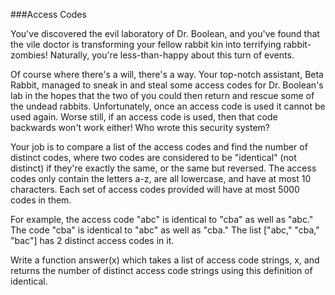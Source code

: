 ###Access Codes

You've discovered the evil laboratory of Dr. Boolean, and you've found that
the vile doctor is transforming your fellow rabbit kin into terrifying
rabbit-zombies! Naturally, you're less-than-happy about this turn of events.

Of course where there's a will, there's a way. Your top-notch assistant, Beta
Rabbit, managed to sneak in and steal some access codes for Dr. Boolean's lab
in the hopes that the two of you could then return and rescue some of the
undead rabbits. Unfortunately, once an access code is used it cannot be used
again. Worse still, if an access code is used, then that code backwards won't
work either! Who wrote this security system?

Your job is to compare a list of the access codes and find the number of
distinct codes, where two codes are considered to be "identical" (not
distinct) if they're exactly the same, or the same but reversed. The access
codes only contain the letters a-z, are all lowercase, and have at most 10
characters. Each set of access codes provided will have at most 5000 codes in
them.

For example, the access code "abc" is identical to "cba" as well as "abc." The
code "cba" is identical to "abc" as well as "cba." The list ["abc," "cba,"
"bac"] has 2 distinct access codes in it.

Write a function answer(x) which takes a list of access code strings, x, and
returns the number of distinct access code strings using this definition of
identical.
